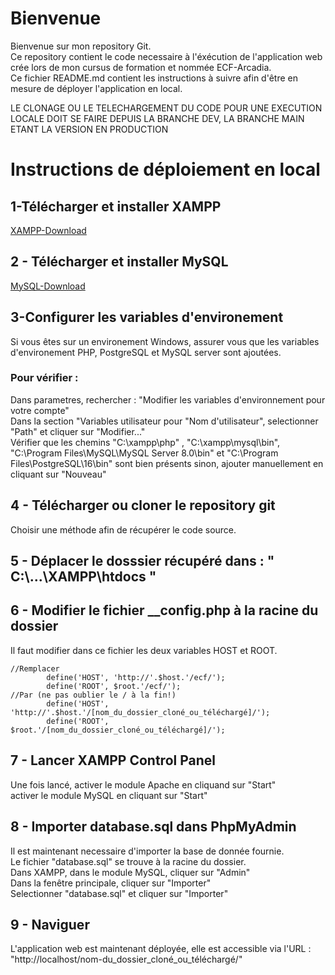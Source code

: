 # Bienvenue

Bienvenue sur mon repository Git.  
Ce repository contient le code necessaire à l'éxécution de l'application web crée lors de mon cursus de formation et nommée ECF-Arcadia.  
Ce fichier README.md contient les instructions à suivre afin d'être en mesure de déployer l'application en local.  

LE CLONAGE OU LE TELECHARGEMENT DU CODE POUR UNE EXECUTION LOCALE DOIT SE FAIRE DEPUIS LA BRANCHE DEV, LA BRANCHE MAIN ETANT LA VERSION EN PRODUCTION  

# Instructions de déploiement en local

## 1-Télécharger et installer XAMPP 
[XAMPP-Download](https://www.apachefriends.org/fr/index.html)  
## 2 - Télécharger et installer MySQL
[MySQL-Download](https://dev.mysql.com/downloads/mysql/)

## 3-Configurer les variables d'environement
Si vous êtes sur un environement Windows, assurer vous que les variables d'environement PHP, PostgreSQL et MySQL server sont ajoutées.

### Pour vérifier :
  Dans parametres, rechercher : "Modifier les variables d'environnement pour votre compte"  
  Dans la section "Variables utilisateur pour "Nom d'utilisateur", selectionner "Path" et cliquer sur "Modifier..."  
  Vérifier que les chemins "C:\xampp\php" , "C:\xampp\mysql\bin", "C:\Program Files\MySQL\MySQL Server 8.0\bin" et "C:\Program Files\PostgreSQL\16\bin" sont bien présents sinon, ajouter manuellement en cliquant sur "Nouveau"  

  ## 4 - Télécharger ou cloner le repository git

  Choisir une méthode afin de récupérer le code source.

  ## 5 - Déplacer le dosssier récupéré dans : " C:\\...\XAMPP\htdocs "  

  ## 6 - Modifier le fichier __config.php à la racine du dossier  

  Il faut modifier dans ce fichier les deux variables HOST et ROOT.  

```
//Remplacer
        define('HOST', 'http://'.$host.'/ecf/');
        define('ROOT', $root.'/ecf/');
//Par (ne pas oublier le / à la fin!)
        define('HOST', 'http://'.$host.'/[nom_du_dossier_cloné_ou_téléchargé]/');
        define('ROOT', $root.'/[nom_du_dossier_cloné_ou_téléchargé]/');
```

## 7 - Lancer XAMPP Control Panel

Une fois lancé, activer le module Apache en cliquand sur "Start"  
activer le module MySQL en cliquant sur "Start"

## 8 - Importer database.sql dans PhpMyAdmin

Il est maintenant necessaire d'importer la base de donnée fournie.  
Le fichier "database.sql" se trouve à la racine du dossier.  
Dans XAMPP, dans le module MySQL, cliquer sur "Admin"  
Dans la fenêtre principale, cliquer sur "Importer"  
Selectionner "database.sql" et cliquer sur "Importer"

## 9 - Naviguer

L'application web est maintenant déployée, elle est accessible via l'URL : 
 "http://localhost/nom-du_dossier_cloné_ou_téléchargé/"


  

  

  

  

  
  
  





